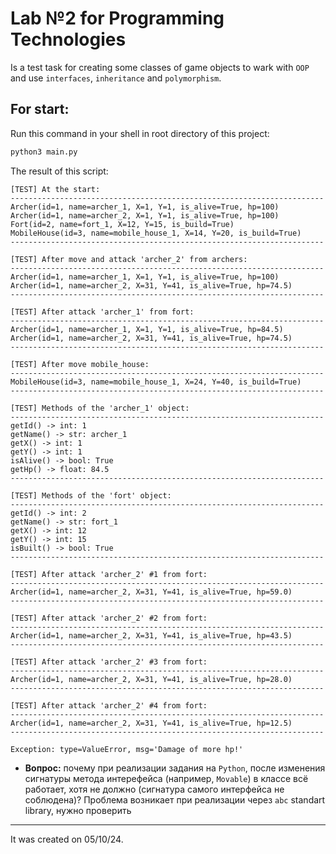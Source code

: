 # Lab №2 for Programming Technologies

Is a test task for creating some classes of game objects to wark with `OOP` and use `interfaces`, `inheritance` and `polymorphism`.

## For start:

Run this command in your shell in root directory of this project:

```bash
python3 main.py
```

The result of this script:

```
[TEST] At the start:
----------------------------------------------------------------------
Archer(id=1, name=archer_1, X=1, Y=1, is_alive=True, hp=100)
Archer(id=1, name=archer_2, X=1, Y=1, is_alive=True, hp=100)
Fort(id=2, name=fort_1, X=12, Y=15, is_build=True)
MobileHouse(id=3, name=mobile_house_1, X=14, Y=20, is_build=True)
---------------------------------------------------------------------- 

[TEST] After move and attack 'archer_2' from archers:
----------------------------------------------------------------------
Archer(id=1, name=archer_1, X=1, Y=1, is_alive=True, hp=100)
Archer(id=1, name=archer_2, X=31, Y=41, is_alive=True, hp=74.5)
---------------------------------------------------------------------- 

[TEST] After attack 'archer_1' from fort:
----------------------------------------------------------------------
Archer(id=1, name=archer_1, X=1, Y=1, is_alive=True, hp=84.5)
Archer(id=1, name=archer_2, X=31, Y=41, is_alive=True, hp=74.5)
---------------------------------------------------------------------- 

[TEST] After move mobile_house:
----------------------------------------------------------------------
MobileHouse(id=3, name=mobile_house_1, X=24, Y=40, is_build=True)
---------------------------------------------------------------------- 

[TEST] Methods of the 'archer_1' object:
----------------------------------------------------------------------
getId() -> int: 1
getName() -> str: archer_1
getX() -> int: 1
getY() -> int: 1
isAlive() -> bool: True
getHp() -> float: 84.5
---------------------------------------------------------------------- 

[TEST] Methods of the 'fort' object:
----------------------------------------------------------------------
getId() -> int: 2
getName() -> str: fort_1
getX() -> int: 12
getY() -> int: 15
isBuilt() -> bool: True
---------------------------------------------------------------------- 

[TEST] After attack 'archer_2' #1 from fort:
----------------------------------------------------------------------
Archer(id=1, name=archer_2, X=31, Y=41, is_alive=True, hp=59.0)
---------------------------------------------------------------------- 

[TEST] After attack 'archer_2' #2 from fort:
----------------------------------------------------------------------
Archer(id=1, name=archer_2, X=31, Y=41, is_alive=True, hp=43.5)
---------------------------------------------------------------------- 

[TEST] After attack 'archer_2' #3 from fort:
----------------------------------------------------------------------
Archer(id=1, name=archer_2, X=31, Y=41, is_alive=True, hp=28.0)
---------------------------------------------------------------------- 

[TEST] After attack 'archer_2' #4 from fort:
----------------------------------------------------------------------
Archer(id=1, name=archer_2, X=31, Y=41, is_alive=True, hp=12.5)
---------------------------------------------------------------------- 

Exception: type=ValueError, msg='Damage of more hp!'
```

- **Вопрос:** почему при реализации задания на `Python`, после изменения сигнатуры метода интерефейса (например, `Movable`) в классе всё работает, хотя не должно (сигнатура самого интерфейса не соблюдена)?
  Проблема возникает при реализации через `abc` standart library, нужно проверить

<hr>

It was created on 05/10/24.